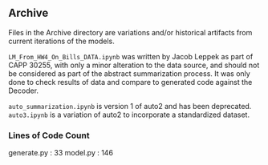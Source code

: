 ## Archive

Files in the Archive directory are variations and/or historical artifacts from current iterations of the models.

`LM_From_HW4_On_Bills_DATA.ipynb` was written by Jacob Leppek as part of CAPP 30255, with only a minor alteration to the data source, and should not be considered as part of the abstract summarization process. It was only done to check results of data and compare to generated code against the Decoder.

`auto_summarization.ipynb` is version 1 of auto2 and has been deprecated.
`auto3.ipynb` is a variation of auto2 to incorporate a standardized dataset.

### Lines of Code Count

generate.py : 33
model.py : 146
